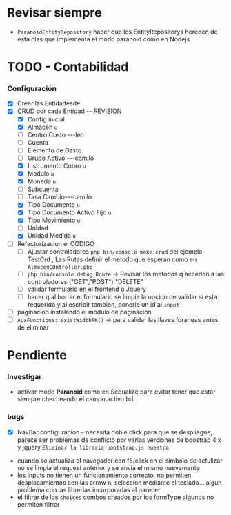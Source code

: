 # Revisar siempre
- `ParanoidEntityRepository` hacer que los EntityRepositorys hereden de esta clas que implementa el modo
paranoid como en Nodejs
# TODO - Contabilidad
### Configuración
- [x] Crear las Entidadesde
- [x] CRUD por cada Entidad -- REVISION
    - [x] Config inicial 
    - [x] Almacén `u`
    - [ ] Centro Costo ---leo 
    - [ ] Cuenta 
    - [ ] Elemento de Gasto
    - [ ] Grupo Activo ---camilo
    - [x] Instrumento Cobro `u`
    - [x] Modulo `u`
    - [x] Moneda `u`
    - [ ] Subcuenta
    - [ ] Tasa Cambio---camilo
    - [x] Tipo Documento `u`
    - [x] Tipo Documento Activo Fijo `u`
    - [x] Tipo Movimiento `u`
    - [ ] Unidad
    - [x] Unidad Medida `u`
- [ ] Refactorizacion el CODIGO   
   - [ ] Ajustar controladores `php bin/console make:crud` del ejemplo TestCrd
   , Las Rutas definir el metodo que esperan  como en `AlmacenCOntroller.php`
   - [ ] `php bin/console debug:Route` -> Revisar los metodos q acceden a las controladoras ("GET","POST") "DELETE"
   - [ ] validar formulario en el frontend o Jquery 
   - [ ] hacer q al borrar el formulario se limpie la opcion de 
validar si esta requerido y al escribir tambien, ponerle un id al
`input`
- [ ]  paginacion instalando el modulo de paginacion
- [ ]  `AuxFunctions::existWidthFK()` -> para validar las llaves foraneas antes de eliminar
# Pendiente
### Investigar
- activar modo **Paranoid** como en Sequalize para evitar tener que estar
siempre checheando el campo activo bd

### bugs
-[x] NavBar configuracion - necesita doble click para que se despliegue, parece ser problemas
de conflicto por varias verciones de boostrap 4.x y jquery
`Eliminar la libreria bootstrap.js nuestra`
- cuando se actualiza el navegador con f5/click en el simbolo de actulizar
no se limpia el request anterior y se envia el mismo nuevamente
- los inputs no tienen un funcionamiento correcto, no permiten desplacamientos con las 
arrow ni seleccion mediante el teclado... algun problema con las librerias incorporadas al parecer
- el filtrar de los `choices` combos creados por los formType algunos no permiten filtrar